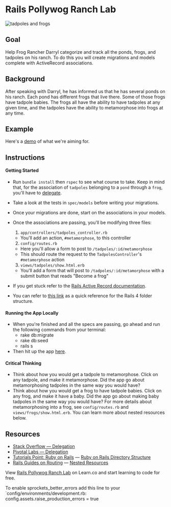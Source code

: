 # Rails Pollywog Ranch Lab

![tadpoles and frogs](https://raw.githubusercontent.com/learn-co-curriculum/rails-pollywog-ranch/master/app/assets/images/intro-image.jpeg)

## Goal

Help Frog Rancher Darryl categorize and track all the ponds, frogs, and tadpoles on his ranch. To do this you will create migrations and models complete with ActiveRecord associations.

## Background

After speaking with Darryl, he has informed us that he has several ponds on his ranch. Each pond has different frogs that live there. Some of those frogs have tadpole babies. The frogs all have the ability to have tadpoles at any given time, and the tadpoles have the ability to metamorphose into frogs at any time.

## Example

Here's a [demo](http://the-pollywog-ranch.herokuapp.com) of what we're aiming for.

## Instructions

#### Getting Started
* Run `bundle install` then `rspec` to see what course to take. Keep in mind that, for the association of `tadpoles` belonging to a `pond` through a `frog`, you'll have to [delegate](http://stackoverflow.com/a/11457714).
* Take a look at the tests in `spec/models` before writing your migrations.
* Once your migrations are done, start on the associations in your models.
* Once the associations are passing, you'll be modifying three files:

  1. `app/controllers/tadpoles_controller.rb`
    * You'll add an action, `#metamorphose`, to this controller
  2. `config/routes.rb`
    * Here you'll allow a form to post to `/tadpoles/:id/metamorphose`
    * This should route the request to the `TadpolesController`'s `#metamorphose` action
  3. `views/tadpoles/show.html.erb`
    * You'll add a form that will post to `/tadpoles/:id/metamorphose` with a submit button that reads "Become a frog"

* If you get stuck refer to the [Rails Active Record documentation](http://guides.rubyonrails.org/active_record_basics.html).
* You can refer to [this link](http://www.tutorialspoint.com/ruby-on-rails/rails-directory-structure.htm) as a quick reference for the Rails 4 folder structure.

#### Running the App Locally
* When you're finished and all the specs are passing, go ahead and run the following commands from your terminal:
  * rake db:migrate
  * rake db:seed
  * rails s
* Then hit up the app [here](http://localhost:3000/).

#### Critical Thinking

* Think about how you would get a tadpole to metamorphose. Click on any tadpole, and make it metamorphose. Did the app go about metamorphosing tadpoles in the same way you would have?
* Think about how you would get a frog to have tadpole babies. Click on any frog, and make it have a baby. Did the app go about making baby tadpoles in the same way you would have? For more details about metamorphosing into a frog, see `config/routes.rb` and `views/frogs/show.html.erb`. You can learn more about nested resources below.

## Resources
* [Stack Overflow — Delegation](http://stackoverflow.com/a/11457714)
* [Pivotal Labs — Delegation](https://content.pivotal.io/blog/rails-delegates-are-even-more-useful-than-i-knew)
* [Tutorials Point: Ruby on Rails](http://www.tutorialspoint.com/ruby-on-rails/) — [Ruby on Rails Directory Structure](http://www.tutorialspoint.com/ruby-on-rails/rails-directory-structure.htm)
* [Rails Guides on Routing](http://guides.rubyonrails.org/routing.html) — [Nested Resources](http://guides.rubyonrails.org/routing.html#nested-resources)

<p data-visibility='hidden'>View <a href='https://learn.co/lessons/rails-pollywog-ranch' title='Rails Pollywog Ranch Lab'>Rails Pollywog Ranch Lab</a> on Learn.co and start learning to code for free.</p>


To enable sprockets_better_errors
add this line to your `config/environments/development.rb:
  config.assets.raise_production_errors = true
